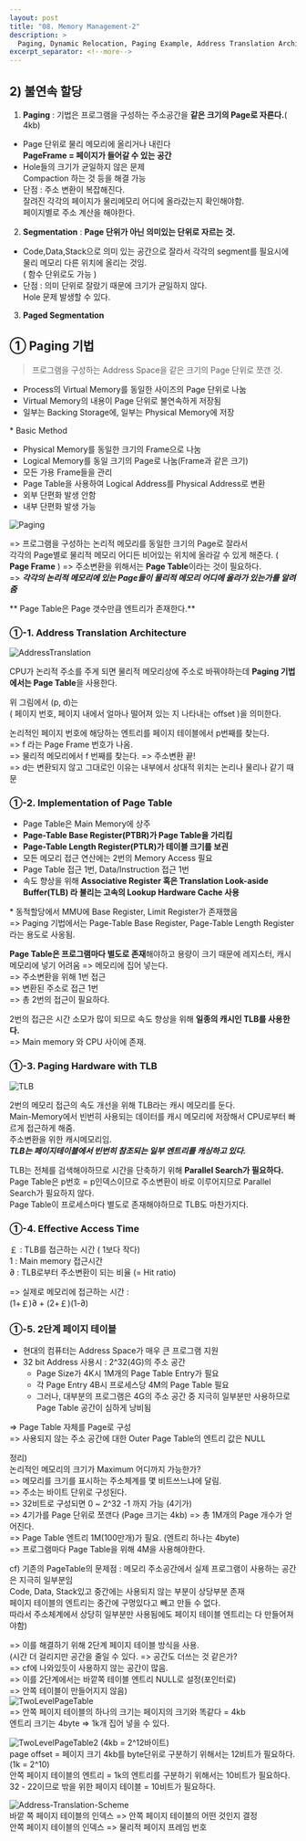 ```yaml
---
layout: post
title: "08. Memory Management-2"
description: >
  Paging, Dynamic Relocation, Paging Example, Address Translation Architecture, Implementation of Page Table, Paging Hardware with TLB, Associative Register, Effective Access Time, Two-Level Page Table, Address-Translation Scheme, Two-Level Paging Example
excerpt_separator: <!--more-->
---
```


<!--more-->

## 2) 불연속 할당
1. **Paging** : 기법은 프로그램을 구성하는 주소공간을 **같은 크기의 Page로 자른다.**( 4kb)
- Page 단위로 물리 메모리에 올리거나 내린다   
**PageFrame = 페이지가 들어갈 수 있는 공간**
- Hole들의 크기가 균일하지 않은 문제    
Compaction 하는 것 등을 해결 가능
- 단점 : 주소 변환이 복잡해진다.    
잘려진 각각의 페이지가 물리메모리 어디에 올라갔는지 확인해야함.    
페이지별로 주소 계산을 해야한다.    
2. **Segmentation** : **Page 단위가 아닌 의미있는 단위로 자르는 것.**
- Code,Data,Stack으로 의미 있는 공간으로 잘라서 각각의 segment를 필요시에 물리 메모리 다른 위치에 올리는 것임.   
( 함수 단위로도 가능 )    
- 단점 : 의미 단위로 잘랐기 때문에 크기가 균일하지 않다.    
Hole 문제 발생할 수 있다.   
3. **Paged Segmentation**

## **① Paging 기법**
> 프로그램을 구성하는 Address Space을 같은 크기의 Page 단위로 쪼갠 것.

- Process의 Virtual Memory를 동일한 사이즈의 Page 단위로 나눔
- Virtual Memory의 내용이 Page 단위로 불연속하게 저장됨
- 일부는 Backing Storage에, 일부는 Physical Memory에 저장

\* Basic Method
- Physical Memory를 동일한 크기의 Frame으로 나눔
- Logical Memory를 동일 크기의 Page로 나눔(Frame과 같은 크기)
- 모든 가용 Frame들을 관리
- Page Table을 사용하여 Logical Address를 Physical Address로 변환
- 외부 단편화 발생 안함
- 내부 단편화 발생 가능

![Paging](../../../assets/img/os/Paging.png)    

=> 프로그램을 구성하는 논리적 메모리를 동일한 크기의 Page로 잘라서   
각각의 Page별로 물리적 메모리 어디든 비어있는 위치에 올라갈 수 있게 해준다.   ( **Page Frame** )
=> 주소변환을 위해서는 **Page Table**이라는 것이 필요하다.    
=> ***각각의 논리적 메모리에 있는 Page들이 물리적 메모리 어디에 올라가 있는가를 알려줌***   

** Page Table은 Page 갯수만큼 엔트리가 존재한다.** 

### ①-1. Address Translation Architecture
![AddressTranslation](../../../assets/img/os/AddressTranslation.png)    

CPU가 논리적 주소를 주게 되면 물리적 메모리상에 주소로 바꿔야하는데
**Paging 기법에서는 Page Table**을 사용한다.    

위 그림에서 (p, d)는    
( 페이지 번호, 페이지 내에서 얼마나 떨어져 있는 지 나타내는 offset )을 의미한다.    

논리적인 페이지 번호에 해당하는 엔트리를 페이지 테이블에서 p번째를 찾는다.    
=> f 라는 Page Frame 번호가 나옴.   
=> 물리적 메모리에서 f 번째를 찾는다. => 주소변환 끝!   
=> d는 변환되지 않고 그대로인 이유는 내부에서 상대적 위치는 논리나 물리나 같기 때문   

### ①-2. Implementation of Page Table
- Page Table은 Main Memory에 상주
- **Page-Table Base Register(PTBR)가 Page Table을 가리킴**
- **Page-Table Length Register(PTLR)가 테이블 크기를 보괸**
- 모든 메모리 접근 연산에는 2번의 Memory Access 필요
- Page Table 접근 1번, Data/Instruction 접근 1번
- 속도 향상을 위해 **Associative Register 혹은 Translation Look-aside Buffer(TLB) 라 불리는 고속의 Lookup Hardware Cache 사용**   

\* 동적할당에서 MMU에 Base Register, Limit Register가 존재했음    
=> Paging 기법에서는 Page-Table Base Register, Page-Table Length Register라는 용도로 사옹됨.    

**Page Table은 프로그램마다 별도로 존재**해야하고 용량이 크기 때문에
레지스터, 캐시메모리에 넣기 어려움 => 메모리에 집어 넣는다.   
=> 주소변환을 위해 1번 접근   
=> 변환된 주소로 접근 1번   
=> 총 2번의 접근이 필요하다.    

2번의 접근은 시간 소모가 많이 되므로 속도 향상을 위해 **일종의 캐시인 TLB를 사용한다.**   
=> Main memory 와 CPU 사이에 존재.    

### ①-3. Paging Hardware with TLB
![TLB](../../../assets/img/os/TLB.png)    

2번의 메모리 접근의 속도 개선을 위해 TLB라는 캐시 메모리를 둔다.    
Main-Memory에서 빈번히 사용되는 데이터를 캐시 메모리에 저장해서 CPU로부터 빠르게 접근하게 해줌.   
주소변환을 위한 캐시메모리임.   
***TLB는 페이지테이블에서 빈번히 참조되는 일부 엔트리를 캐싱하고 있다.***   

TLB는 전체를 검색해야하므로 시간을 단축하기 위해 **Parallel Search가 필요하다.**    
Page Table은 p번호 = p인덱스이므로 주소변환이 바로 이루어지므로 Parallel Search가 필요하지 않다.    
Page Table이 프로세스마다 별도로 존재해야하므로 TLB도 마찬가지다.   

### ①-4. Effective Access Time
￡ : TLB를 접근하는 시간 ( 1보다 작다)   
1 : Main memory 접근시간    
∂ : TLB로부터 주소변환이 되는 비율 (= Hit ratio)    

=> 실제로 메모리에 접근하는 시간 :   
(1+￡)∂ + (2+￡)(1-∂)   

### ①-5. 2단계 페이지 테이블
- 현대의 컴퓨터는 Address Space가 매우 큰 프로그램 지원
- 32 bit Address 사용시 : 2^32(4G)의 주소 공간
  - Page Size가 4K시 1M개의 Page Table Entry가 필요
  - 각 Page Entry 4B시 프로세스당 4M의 Page Table 필요
  - 그러나, 대부분의 프로그램은 4G의 주소 공간 중 지극히 일부분만 사용하므로 Page Table 공간이 심하게 낭비됨

=> Page Table 자체를 Page로 구성    
=> 사용되지 않는 주소 공간에 대한 Outer Page Table의 엔트리 값은 NULL   

정리)   
논리적인 메모리의 크기가 Maximum 어디까지 가능한가?   
=> 메모리를 크기를 표시하는 주소체계를 몇 비트쓰느냐에 달림.    
=> 주소는 바이트 단위로 구성된다.   
=> 32비트로 구성되면 0 ~ 2^32   -1 까지 가능 (4기가)    
=> 4기가를 Page 단위로 쪼갠다 (Page 크기는 4kb) => 총 1M개의 Page 개수가 얻어진다.    
=> Page Table 엔트리 1M(100만개)가 필요. (엔트리 하나는 4byte)    
=> 프로그램마다 Page Table을 위해 4M을 사용해야한다.    

cf) 기존의 PageTable의 문제점 : 메모리 주소공간에서 실제 프로그램이 사용하는 공간은 지극히 일부분임    
Code, Data, Stack있고 중간에는 사용되지 않는 부분이 상당부분 존재   
페이지 테이블의 엔트리는 중간에 구멍있다고 빼고 만들 수 없다.   
따라서 주소체계에서 상당히 일부분만 사용됨에도 페이지 테이블 엔트리는 다 만들어져야함)    

=> 이를 해결하기 위해 2단계 페이지 테이블 방식을 사용.    
(시간 더 걸리지만 공간을 줄일 수 있다. => 공간도 더쓰는 것 같은가?    
=> cf에 나와있듯이 사용하지 않는 공간이 많음.     
=> 이를 2단계에서는 바깥쪽 테이블 엔트리 NULL로 설정(포인터로)    
=> 안쪽 테이블이 만들어지지 않음)   
![TwoLevelPageTable](../../../assets/img/os/TwoLevelPageTable.png)    
=> 안쪽 페이지 테이블의 하나의 크기는 페이지의 크기와 똑같다 = 4kb    
엔트리 크기는 4byte => 1k개 집어 넣을 수 있다.

![TwoLevelPageTable2](../../../assets/img/os/TwoLevelPageTable2.png) 
(4kb = 2^12바이트)    
page offset = 페이지 크기 4kb를 byte단위로 구분하기 위해서는 12비트가 필요하다.   
(1k = 2^10)   
안쪽 페이지 테이블의 엔트리 = 1k의 엔트리를 구분하기 위해서는 10비트가 필요하다.    
32 - 22이므로 밖을 위한 페이지 테이블 = 10비트가 필요하다.    

![Address-Translation-Scheme](../../../assets/img/os/Address-Translation-Scheme.png)    
바깥 쪽 페이지 테이블의 인덱스 => 안쪽 페이지 테이블의 어떤 것인지 결정    
안쪽 페이지 테이블의 인덱스 => 물리적 페이지 프레임 번호    